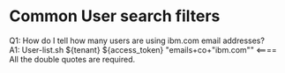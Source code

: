 # Common User search filters

Q1: How do I tell how many users are using ibm.com email addresses?<br/>
A1: User-list.sh ${tenant} ${access_token} "emails+co+\"ibm.com\""    <==== All the double quotes are required.
